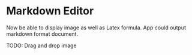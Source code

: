 # Markdown Editor

Now be able to display image as well as Latex formula.
App could output markdown format document.

TODO:
Drag and drop image